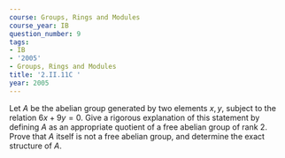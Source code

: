 ```yaml
---
course: Groups, Rings and Modules
course_year: IB
question_number: 9
tags:
- IB
- '2005'
- Groups, Rings and Modules
title: '2.II.11C '
year: 2005
---
```



Let $A$ be the abelian group generated by two elements $x, y$, subject to the relation $6 x+9 y=0$. Give a rigorous explanation of this statement by defining $A$ as an appropriate quotient of a free abelian group of rank 2. Prove that $A$ itself is not a free abelian group, and determine the exact structure of $A$.